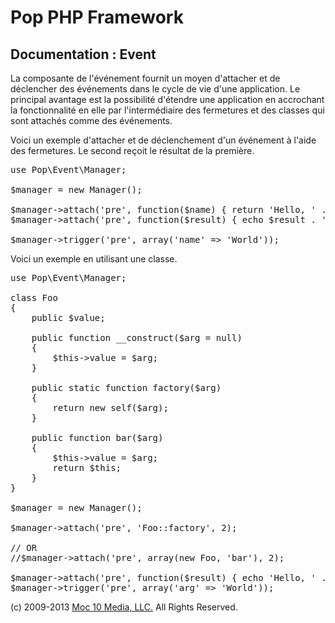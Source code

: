 Pop PHP Framework
=================

Documentation : Event
---------------------

La composante de l'événement fournit un moyen d'attacher et de déclencher des événements dans le cycle de vie d'une application. Le principal avantage est la possibilité d'étendre une application en accrochant la fonctionnalité en elle par l'intermédiaire des fermetures et des classes qui sont attachés comme des événements.

Voici un exemple d'attacher et de déclenchement d'un événement à l'aide des fermetures. Le second reçoit le résultat de la première.

<pre>
use Pop\Event\Manager;

$manager = new Manager();

$manager-&gt;attach('pre', function($name) { return 'Hello, ' . $name; }, 2);
$manager-&gt;attach('pre', function($result) { echo $result . '&lt;br /&gt;' . PHP_EOL; }, 1);

$manager-&gt;trigger('pre', array('name' =&gt; 'World'));
</pre>

Voici un exemple en utilisant une classe.

<pre>
use Pop\Event\Manager;

class Foo
{
    public $value;

    public function __construct($arg = null)
    {
        $this-&gt;value = $arg;
    }

    public static function factory($arg)
    {
        return new self($arg);
    }

    public function bar($arg)
    {
        $this-&gt;value = $arg;
        return $this;
    }
}

$manager = new Manager();

$manager-&gt;attach('pre', 'Foo::factory', 2);

// OR
//$manager-&gt;attach('pre', array(new Foo, 'bar'), 2);

$manager-&gt;attach('pre', function($result) { echo 'Hello, ' . $result-&gt;value . '&lt;br /&gt;' . PHP_EOL; }, 1);
$manager-&gt;trigger('pre', array('arg' =&gt; 'World'));
</pre>

(c) 2009-2013 [Moc 10 Media, LLC.](http://www.moc10media.com) All Rights Reserved.
